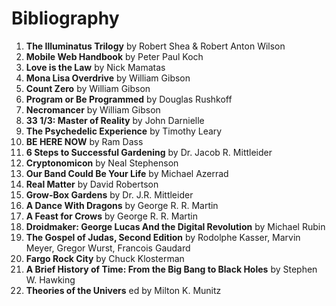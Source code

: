 # Bibliography

1. **The Illuminatus Trilogy** by Robert Shea & Robert Anton Wilson
1. **Mobile Web Handbook** by Peter Paul Koch
1. **Love is the Law** by Nick Mamatas
1. **Mona Lisa Overdrive** by William Gibson
1. **Count Zero** by William Gibson
1. **Program or Be Programmed** by Douglas Rushkoff
1. **Necromancer** by William Gibson
1. **33 1/3: Master of Reality** by John Darnielle
1. **The Psychedelic Experience** by Timothy Leary
1. **BE HERE NOW** by Ram Dass
1. **6 Steps to Successful Gardening** by Dr. Jacob R. Mittleider
1. **Cryptonomicon** by Neal Stephenson
1. **Our Band Could Be Your Life** by Michael Azerrad
1. **Real Matter** by David Robertson
1. **Grow-Box Gardens** by Dr. J.R. Mittleider
1. **A Dance With Dragons** by George R. R. Martin
1. **A Feast for Crows** by George R. R. Martin
1. **Droidmaker: George Lucas And the Digital Revolution** by Michael Rubin
1. **The Gospel of Judas, Second Edition** by  Rodolphe Kasser, Marvin Meyer, Gregor Wurst, Francois Gaudard
1. **Fargo Rock City** by Chuck Klosterman
1. **A Brief History of Time: From the Big Bang to Black Holes** by Stephen W. Hawking
1. **Theories of the Univers** ed by Milton K. Munitz
